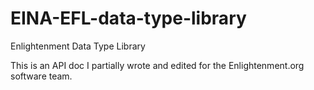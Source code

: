 # EINA-EFL-data-type-library
Enlightenment Data Type Library

This is an API doc I partially wrote and edited for the Enlightenment.org software team.
